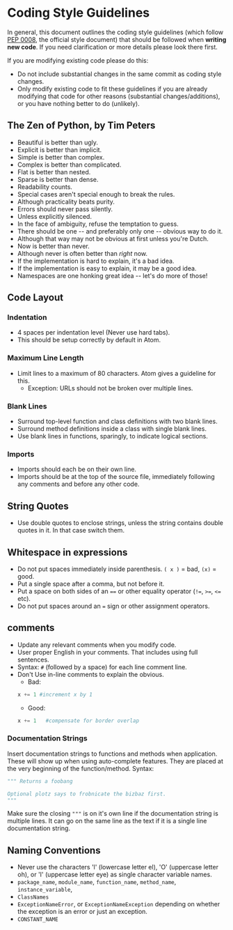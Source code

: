 # Coding Style Guidelines

In general, this document outlines the coding style guidelines (which follow
[PEP 0008](https://www.python.org/dev/peps/pep-0008/), the official style
document)  that should be followed when __writing new code__. If you need
clarification or  more details please look there first.

If you are modifying existing code please do this:

* Do not include substantial changes in the same commit as coding style changes.
* Only modify existing code to fit these guidelines if you are already modifying
 that code for other reasons (substantial changes/additions), or you have
 nothing better to do (unlikely).

## The Zen of Python, by Tim Peters

* Beautiful is better than ugly.
* Explicit is better than implicit.
* Simple is better than complex.
* Complex is better than complicated.
* Flat is better than nested.
* Sparse is better than dense.
* Readability counts.
* Special cases aren't special enough to break the rules.
* Although practicality beats purity.
* Errors should never pass silently.
* Unless explicitly silenced.
* In the face of ambiguity, refuse the temptation to guess.
* There should be one -- and preferably only one -- obvious way to do it.
* Although that way may not be obvious at first unless you're Dutch.
* Now is better than never.
* Although never is often better than _right_ now.
* If the implementation is hard to explain, it's a bad idea.
* If the implementation is easy to explain, it may be a good idea.
* Namespaces are one honking great idea -- let's do more of those!

## Code Layout

### Indentation

* 4 spaces per indentation level (Never use hard tabs).
* This should be setup correctly by default in Atom.

### Maximum Line Length

* Limit lines to a maximum of 80 characters. Atom gives a guideline for this.
  * Exception: URLs should not be broken over multiple lines.

### Blank Lines

* Surround top-level function and class definitions with two blank lines.
* Surround method definitions inside a class with single blank lines.
* Use blank lines in functions, sparingly, to indicate logical sections.

### Imports

* Imports should each be on their own line.
* Imports should be at the top of the source file, immediately following any
 comments and before any other code.

## String Quotes

* Use double quotes to enclose strings, unless the string contains double quotes
 in it. In that case switch them.

## Whitespace in expressions

* Do not put spaces immediately inside parenthesis. `( x )` = bad, `(x)` = good.
* Put a single space after a comma, but not before it.
* Put a space on both sides of an `==` or other equality operator (`!=`,
   `>=`, `<=` etc).
* Do not put spaces around an `=` sign or other assignment operators.

## comments

* Update any relevant comments when you modify code.
* User proper English in your comments. That includes using full sentences.
* Syntax: `#` (followed by a space) for each line comment line.
* Don't Use in-line comments to explain the obvious.
  * Bad:
  ```python
  x += 1 #increment x by 1
  ```
  * Good:
  ```python
  x += 1   #compensate for border overlap
  ```

### Documentation Strings

Insert documentation strings to functions and methods when application. These
will show up when using auto-complete features. They are placed at the very
beginning of the function/method. Syntax:
```python
""" Returns a foobang

Optional plotz says to frobnicate the bizbaz first.
"""
```
Make sure the closing `"""` is on it's own line if the documentation string is
 multiple lines. It can go on the same line as the text if it is a single line
 documentation string.

## Naming Conventions

* Never use the characters 'l' (lowercase letter el), 'O' (uppercase letter oh),
 or 'I' (uppercase letter eye) as single character variable names.
* `package_name`, `module_name`, `function_name`, `method_name`, `instance_variable`,
* `ClassNames`
* `ExceptionNameError`, or `ExceptionNameException` depending on whether the
 exception is an error or just an exception.
* `CONSTANT_NAME`
